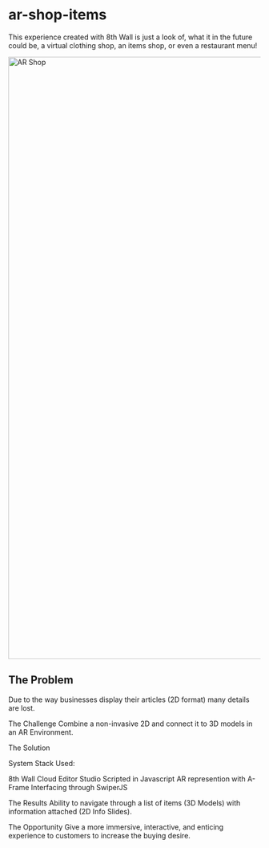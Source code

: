 # ar-shop-items
This experience created with 8th Wall is just a look of, what it in the future could be, a virtual clothing shop, an items shop, or even a restaurant menu!

<img width="1200" alt="AR Shop" src="https://user-images.githubusercontent.com/32990384/186056478-da68c353-037c-4a0f-bb1b-e9f13e10f64c.png">
<h2></h2>

<h2>The Problem</h2>
Due to the way businesses display their articles (2D format) many details are lost.

The Challenge
Combine a non-invasive 2D and connect it to 3D models in an AR Environment.

The Solution

System Stack Used:

8th Wall Cloud Editor Studio
Scripted in Javascript
AR represention with A-Frame
Interfacing through SwiperJS

The Results
Ability to navigate through a list of items (3D Models) with information attached (2D Info Slides).

The Opportunity
Give a more immersive, interactive, and enticing experience to customers to increase the buying desire.
